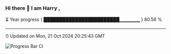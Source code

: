 ### Hi there 👋 I am Harry , 

⏳ Year progress { ████████████████████████▁▁▁▁▁▁ } 80.56 %

---

⏰ Updated on Mon, 21 Oct 2024 20:25:43 GMT

![Progress Bar CI](https://github.com/duykhang68/duykhang68/workflows/Progress%20Bar%20CI/badge.svg)
